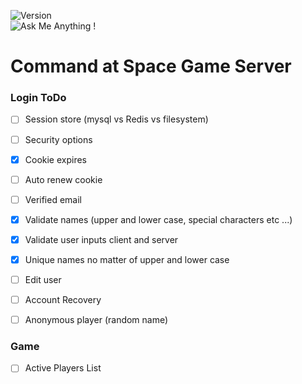 ![Version](https://img.shields.io/badge/version-0.0.5-orange.svg)  
![Ask Me Anything !](https://img.shields.io/badge/Ask%20me-anything-1abc9c.svg)  

# Command at Space Game Server

### Login ToDo

- [ ] Session store (mysql vs Redis vs filesystem)
- [ ] Security options  
- [X] Cookie expires  
- [ ] Auto renew cookie  
- [ ] Verified email  
- [X] Validate names (upper and lower case, special characters etc ...)  
- [X] Validate user inputs client and server  
- [X] Unique names no matter of upper and lower case
- [ ] Edit user
- [ ] Account Recovery

- [ ] Anonymous player (random name)  

### Game

- [ ] Active Players List  



